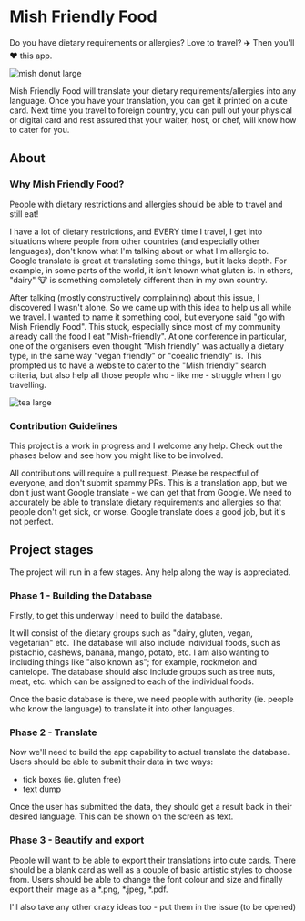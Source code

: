 # Mish Friendly Food

Do you have dietary requirements or allergies? Love to travel? :airplane: Then you'll :heart: this app.

![mish donut large](https://user-images.githubusercontent.com/36594527/195074051-7af2c269-1442-4398-8a8d-470c3cc5c63b.png)

Mish Friendly Food will translate your dietary requirements/allergies into any language. Once you have your translation, you can get it printed on a cute card. Next time you travel to foreign country, you can pull out your physical or digital card and rest assured that your waiter, host, or chef, will know how to cater for you.

## About

### Why Mish Friendly Food?

People with dietary restrictions and allergies should be able to travel and still eat!

I have a lot of dietary restrictions, and EVERY time I travel, I get into situations where people from other countries (and especially other languages), don't know what I'm talking about or what I'm allergic to. Google translate is great at translating some things, but it lacks depth. For example, in some parts of the world, it isn't known what gluten is. In others, "dairy" :cow: is something completely different than in my own country.

After talking (mostly constructively complaining) about this issue, I discovered I wasn't alone. So we came up with this idea to help us all while we travel. I wanted to name it something cool, but everyone said "go with Mish Friendly Food". This stuck, especially since most of my community already call the food I eat "Mish-friendly". At one conference in particular, one of the organisers even thought "Mish friendly" was actually a dietary type, in the same way "vegan friendly" or "coealic friendly" is. This prompted us to have a website to cater to the "Mish friendly" search criteria, but also help all those people who - like me - struggle when I go travelling.

![tea large](https://user-images.githubusercontent.com/36594527/195094366-2ddb3c86-3dac-45fd-aa16-aedcc67b75fb.png)

### Contribution Guidelines

This project is a work in progress and I welcome any help. Check out the phases below and see how you might like to be involved.

All contributions will require a pull request. Please be respectful of everyone, and don't submit spammy PRs. This is a translation app, but we don't just want Google translate - we can get that from Google. We need to accurately be able to translate dietary requirements and allergies so that people don't get sick, or worse. Google translate does a  good job, but it's not perfect.

## Project stages

The project will run in a few stages. Any help along the way is appreciated.

### Phase 1 - Building the Database

Firstly, to get this underway I need to build the database.

It will consist of the dietary groups such as "dairy, gluten, vegan, vegetarian" etc. The database will also include individual foods, such as pistachio, cashews, banana, mango, potato, etc. I am also wanting to including things like "also known as"; for example, rockmelon and cantelope. The database should also include groups such as tree nuts, meat, etc. which can be assigned to each of the individual foods.

Once the basic database is there, we need people with authority (ie. people who know the language) to translate it into other languages.

### Phase 2 - Translate

Now we'll need to build the app capability to actual translate the database. Users should be able to submit their data in two ways:

- tick boxes (ie. gluten free)
- text dump

Once the user has submitted the data, they should get a result back in their desired language. This can be shown on the screen as text.

### Phase 3 - Beautify and export

People will want to be able to export their translations into cute cards. There should be a blank card as well as a couple of basic artistic styles to choose from. Users should be able to change the font colour and size and finally export their image as a *.png, *.jpeg, *.pdf.

I'll also take any other crazy ideas too - put them in the issue (to be opened)
